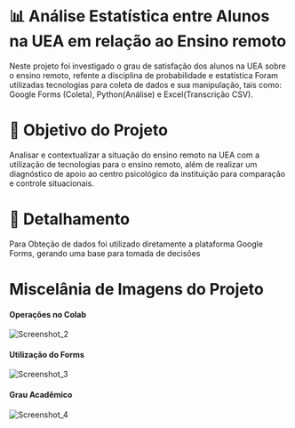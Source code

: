 # :bar_chart: Análise Estatística entre Alunos na UEA em relação ao Ensino remoto
Neste projeto foi investigado o grau de satisfação dos alunos na UEA sobre o ensino remoto, refente a disciplina de probabilidade e estatística
Foram utilizadas tecnologias para coleta de dados e sua manipulação, tais como: Google Forms (Coleta), Python(Análise) e Excel(Transcrição CSV).

# :bookmark_tabs:	Objetivo do Projeto
Analisar e contextualizar a situação do ensino remoto na UEA com a utilização de tecnologias para o ensino remoto, além de realizar um diagnóstico de apoio ao centro psicológico da instituição para comparação e controle situacionais.

# :pushpin: Detalhamento
Para Obteção de dados foi utilizado diretamente a plataforma Google Forms, gerando uma base para tomada de decisões


# Miscelânia de Imagens do Projeto
#### Operações no Colab
![Screenshot_2](https://user-images.githubusercontent.com/93956726/170417834-8dae9c53-5d83-49f7-8de8-fdecda9296ad.png)
#### Utilização do Forms
![Screenshot_3](https://user-images.githubusercontent.com/93956726/170418036-1a20433e-4a2e-44c3-a37a-72634e9efbb4.png)
#### Grau Acadêmico
![Screenshot_4](https://user-images.githubusercontent.com/93956726/170418079-92981160-8b6a-445c-a2be-6fb40dfe9957.png)
